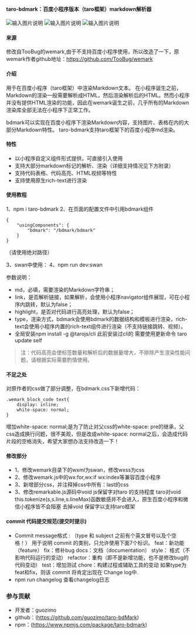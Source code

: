 #### taro-bdmark：百度小程序版本（taro框架）markdown解析器
![输入图片说明](https://github.com/guozimo/publish/blob/gh-pages/img/md1.png "011.jpg")
![输入图片说明](https://github.com/guozimo/publish/blob/gh-pages/img/md2.png "012.jpg")
![输入图片说明](https://github.com/guozimo/publish/blob/gh-pages/img/md3.png "013.jpg")

#### 来源
修改自TooBug的wemark,由于不支持百度小程序使用，所以改造了一下，原wemark作者github地址：https://github.com/TooBug/wemark

#### 介绍
用于在百度小程序（taro框架）中渲染Markdown文本。
在小程序诞生之前，Markdown的渲染一般需要解析成HTML，然后渲染解析后的HTML。然而小程序并没有提供HTML渲染的功能，因此在wemark诞生之前，几乎所有的Markdown渲染库全部无法在小程序下正常工作。

bdmark可以实现在百度小程序下渲染Markdown内容，支持图片、表格在内的大部分Markdown特性。
taro-bdmark支持taro框架下的百度小程序md渲染。

#### 特性

- 以小程序自定义组件形式提供，可直接引入使用
- 支持大部分markdown标记的解析、渲染（详细支持情况见下方附录）
- 支持代码表格、代码高亮、HTML视频等特性
- 支持使用原生rich-text进行渲染

#### 使用教程

1、npm i taro-bdmark
2、在页面的配置文件中引用bdmark组件

```
{
	"usingComponents": {
		"bdmark": "/bdmark/bdmark"
	}
}
```
（请使用绝对路径）

3、swan中使用：<bdmark md="{{md}}" link highlight type="bdmark"></bdmark>
4、npm run dev:swan


 参数说明：
 
- md，必填，需要渲染的Markdown字符串；
- link，是否解析链接，如果解析，会使用小程序navigator组件展现，可在小程序内跳转，默认为false；
- highlight，是否对代码进行高亮处理，默认为false；
- type，渲染方式，bdmark会使用bdmark的数据结构和模板进行渲染，rich-text会使用小程序内置的rich-text组件进行渲染（不支持链接跳转、视频）。
- 全局安装npm install -g @tarojs/cli  此前安装过cli的 需要使用更新命令 taro update self

> 注：代码高亮会使标签数量和解析后的数据量增大，不排除产生渲染性能问题，请根据实际需要酌情使用。

#### 不足之处
对原作者的css做了部分调整，在bdmark.css下新增代码：

```
.wemark_block_code text{
	display: inline;
	white-space: normal;
}
```
增加white-space: normal;是为了防止对父css的white-space: pre的继承，父css造成换行问题，很不美观，但是改成white-space: normal之后，会造成代码片段的空格消失，希望大家想办法支持改造一下！

#### 修改部分

- 1、修改wemark目录下的wxml为swan，修改wxss为css
- 2、修改wemark.js中的wx:for,wx:if wx:index等兼容百度小程序
- 3、新增部分css，并注释掉css中所有：last的css
- 3、修改remarkable.js源码中void js保留字对taro 的支持程度 taro对void this.tokenize(s,s.line,s.lineMax)函数敏感并不会进入，原生百度小程序和微信小程序皆不会阻塞 去掉void 保留字以支持taro框架

#### commit 代码提交规范(提交时提示)
* Commit message格式
  <type>: <subject>
  （type    和    subject 之前有个英文冒号以及个空格！）
  用于说明 commit 的类别，只允许使用下面7个标识。
  feat：新功能（feature）
  fix：修补bug
  docs：文档（documentation）
  style： 格式（不影响代码运行的变动）
  refactor：重构（即不是新增功能，也不是修改bug的代码变动）
  test：增加测试
  chore：构建过程或辅助工具的变动
  如果type为feat和fix，则该 commit 将肯定出现在 Change log中.
* npm run changelog  查看changelog日志

### 参与贡献

- 开发者：guozimo
- github：(https://github.com/guozimo/taro-bdMark)
- npm：(https://www.npmjs.com/package/taro-bdmark)

